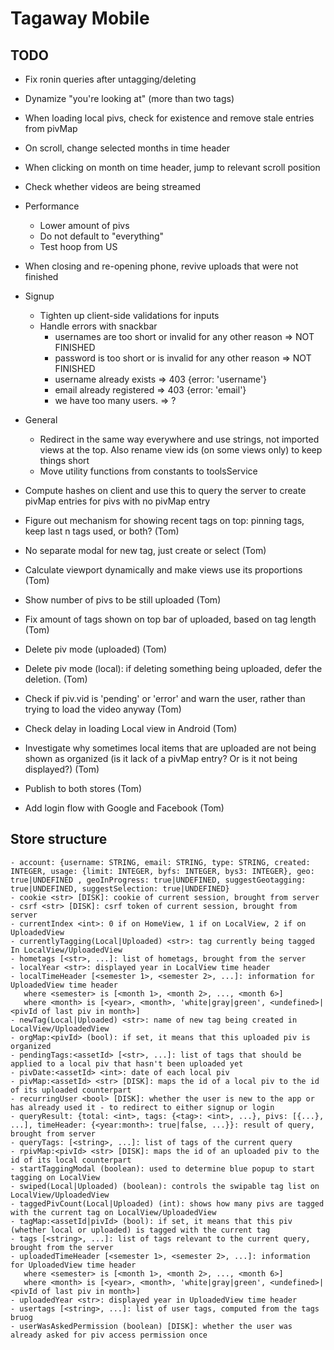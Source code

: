 # Tagaway Mobile

## TODO

- Fix ronin queries after untagging/deleting
- Dynamize "you're looking at" (more than two tags)
- When loading local pivs, check for existence and remove stale entries from pivMap
- On scroll, change selected months in time header
- When clicking on month on time header, jump to relevant scroll position
- Check whether videos are being streamed
- Performance
   - Lower amount of pivs
   - Do not default to "everything"
   - Test hoop from US
- When closing and re-opening phone, revive uploads that were not finished
- Signup
   - Tighten up client-side validations for inputs
   - Handle errors with snackbar
       - usernames are too short or invalid for any other reason => NOT FINISHED
       - password is too short or is invalid for any other reason => NOT FINISHED
       - username already exists => 403 {error: 'username'}
       - email already registered => 403 {error: 'email'}
       - we have too many users. => ?
- General
   - Redirect in the same way everywhere and use strings, not imported views at the top. Also rename view ids (on some views only) to keep things short
   - Move utility functions from constants to toolsService
- Compute hashes on client and use this to query the server to create pivMap entries for pivs with no pivMap entry

- Figure out mechanism for showing recent tags on top: pinning tags, keep last n tags used, or both? (Tom)
- No separate modal for new tag, just create or select (Tom)
- Calculate viewport dynamically and make views use its proportions (Tom)
- Show number of pivs to be still uploaded (Tom)
- Fix amount of tags shown on top bar of uploaded, based on tag length (Tom)
- Delete piv mode (uploaded) (Tom)
- Delete piv mode (local): if deleting something being uploaded, defer the deletion. (Tom)
- Check if piv.vid is 'pending' or 'error' and warn the user, rather than trying to load the video anyway (Tom)
- Check delay in loading Local view in Android (Tom)
- Investigate why sometimes local items that are uploaded are not being shown as organized (is it lack of a pivMap entry? Or is it not being displayed?) (Tom)
- Publish to both stores (Tom)
- Add login flow with Google and Facebook (Tom)

## Store structure

```
- account: {username: STRING, email: STRING, type: STRING, created: INTEGER, usage: {limit: INTEGER, byfs: INTEGER, bys3: INTEGER}, geo: true|UNDEFINED , geoInProgress: true|UNDEFINED, suggestGeotagging: true|UNDEFINED, suggestSelection: true|UNDEFINED}
- cookie <str> [DISK]: cookie of current session, brought from server
- csrf <str> [DISK]: csrf token of current session, brought from server
- currentIndex <int>: 0 if on HomeView, 1 if on LocalView, 2 if on UploadedView
- currentlyTagging(Local|Uploaded) <str>: tag currently being tagged In LocalView/UploadedView
- hometags [<str>, ...]: list of hometags, brought from the server
- localYear <str>: displayed year in LocalView time header
- localTimeHeader [<semester 1>, <semester 2>, ...]: information for UploadedView time header
   where <semester> is [<month 1>, <month 2>, ..., <month 6>]
   where <month> is [<year>, <month>, 'white|gray|green', <undefined>|<pivId of last piv in month>]
- newTag(Local|Uploaded) <str>: name of new tag being created in LocalView/UploadedView
- orgMap:<pivId> (bool): if set, it means that this uploaded piv is organized
- pendingTags:<assetId> [<str>, ...]: list of tags that should be applied to a local piv that hasn't been uploaded yet
- pivDate:<assetId> <int>: date of each local piv
- pivMap:<assetId> <str> [DISK]: maps the id of a local piv to the id of its uploaded counterpart
- recurringUser <bool> [DISK]: whether the user is new to the app or has already used it - to redirect to either signup or login
- queryResult: {total: <int>, tags: {<tag>: <int>, ...}, pivs: [{...}, ...], timeHeader: {<year:month>: true|false, ...}}: result of query, brought from server
- queryTags: [<string>, ...]: list of tags of the current query
- rpivMap:<pivId> <str> [DISK]: maps the id of an uploaded piv to the id of its local counterpart
- startTaggingModal (boolean): used to determine blue popup to start tagging on LocalView
- swiped(Local|Uploaded) (boolean): controls the swipable tag list on LocalView/UploadedView
- taggedPivCount(Local|Uploaded) (int): shows how many pivs are tagged with the current tag on LocalView/UploadedView
- tagMap:<assetId|pivId> (bool): if set, it means that this piv (whether local or uploaded) is tagged with the current tag
- tags [<string>, ...]: list of tags relevant to the current query, brought from the server
- uploadedTimeHeader [<semester 1>, <semester 2>, ...]: information for UploadedView time header
   where <semester> is [<month 1>, <month 2>, ..., <month 6>]
   where <month> is [<year>, <month>, 'white|gray|green', <undefined>|<pivId of last piv in month>]
- uploadedYear <str>: displayed year in UploadedView time header
- usertags [<string>, ...]: list of user tags, computed from the tags bruog
- userWasAskedPermission (boolean) [DISK]: whether the user was already asked for piv access permission once
```
